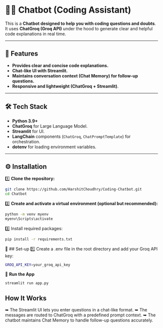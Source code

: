 # 🧑‍🏫 Chatbot (Coding Assistant)

This is a **Chatbot designed to help you with coding questions and doubts**.  
It uses **ChatGroq (Groq API)** under the hood to generate clear and helpful code explanations in real time.

---

## 🚀 Features

- **Provides clear and concise code explanations.**
- **Chat-like UI with Streamlit.**
- **Maintains conversation context (Chat Memory) for follow-up questions.**
- **Responsive and lightweight (ChatGroq + Streamlit)**.

---

## 🛠 Tech Stack

- **Python 3.9+**
- **ChatGroq** for Large Language Model.
- **Streamlit** for UI.
- **LangChain** components (`ChatGroq`, `ChatPromptTemplate`) for orchestration.
- **dotenv** for loading environment variables.

---

## ⚙ Installation

1️⃣ **Clone the repository:**

```bash
git clone https://github.com/HarshitChoudhry/Coding-Chatbot.git
cd Chatbot

```

2️⃣ **Create and activate a virtual environment (optional but recommended):**

```bash
python -m venv myenv
myenv\Scripts\activate
```

3️⃣ Install required packages:

```bash
pip install -r requirements.txt
```

🔧 ## Set-up
1️⃣ Create a .env file in the root directory and add your Groq API key:
```bash
GROQ_API_KEY=your_groq_api_key
```

🚀 **Run the App**

```bash
streamlit run app.py
```


## How It Works
➥ The Streamlit UI lets you enter questions in a chat-like format.
➥ The messages are routed to ChatGroq with a predefined prompt context.
➥ The chatbot maintains Chat Memory to handle follow-up questions accurately.
